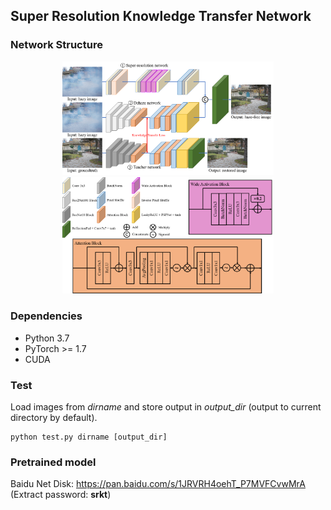 ## Super Resolution Knowledge Transfer Network

### Network Structure

<div style="text-align:center"><img src="./figures/net.png" style="zoom:33%"/><br/><img src="./figures/detail.png" style="zoom:33%"/></div>

### Dependencies

- Python 3.7
- PyTorch >= 1.7
- CUDA

### Test

Load images from *dirname* and store output in *output_dir* (output to current directory by default). 

```
python test.py dirname [output_dir]
```

### Pretrained model

Baidu Net Disk: https://pan.baidu.com/s/1JRVRH4oehT_P7MVFCvwMrA (Extract password: **srkt**)

